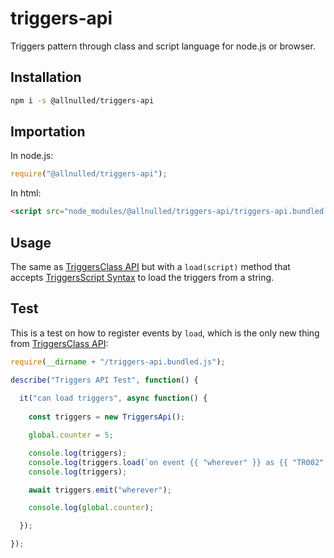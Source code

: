 # triggers-api

Triggers pattern through class and script language for node.js or browser.

## Installation

```sh
npm i -s @allnulled/triggers-api
```

## Importation

In node.js:

```js
require("@allnulled/triggers-api");
```

In html:

```html
<script src="node_modules/@allnulled/triggers-api/triggers-api.bundled.js"></script>
```

## Usage

The same as [TriggersClass API](https://github.com/allnulled/triggers-class) but with a `load(script)` method that accepts [TriggersScript Syntax](https://github.com/allnulled/triggers-script) to load the triggers from a string.

## Test

This is a test on how to register events by `load`, which is the only new thing from [TriggersClass API](https://github.com/allnulled/triggers-class):

```js
require(__dirname + "/triggers-api.bundled.js");

describe("Triggers API Test", function() {
  
  it("can load triggers", async function() {
    
    const triggers = new TriggersApi();

    global.counter = 5;

    console.log(triggers);
    console.log(triggers.load(`on event {{ "wherever" }} as {{ "TR002" }} then { always {{ global.counter = 50; }} }`));
    console.log(triggers);

    await triggers.emit("wherever");

    console.log(global.counter);

  });

});
```

